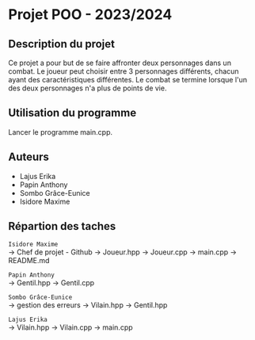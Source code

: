 # Projet POO - 2023/2024

## Description du projet

Ce projet a pour but de se faire affronter deux personnages dans un combat. Le joueur peut choisir entre 3 personnages différents, chacun ayant des caractéristiques différentes. Le combat se termine lorsque l'un des deux personnages n'a plus de points de vie.

## Utilisation du programme

Lancer le programme main.cpp.


## Auteurs
- Lajus Erika
- Papin Anthony
- Sombo Grâce-Eunice
- Isidore Maxime

## Répartion des taches 
`Isidore Maxime`  
-> Chef de projet - Github
-> Joueur.hpp
-> Joueur.cpp
-> main.cpp
-> README.md

`Papin Anthony`  
-> Gentil.hpp
-> Gentil.cpp

`Sombo Grâce-Eunice`  
-> gestion des erreurs
-> Vilain.hpp
-> Gentil.hpp


`Lajus Erika`  
-> Vilain.hpp 
-> Vilain.cpp
-> main.cpp